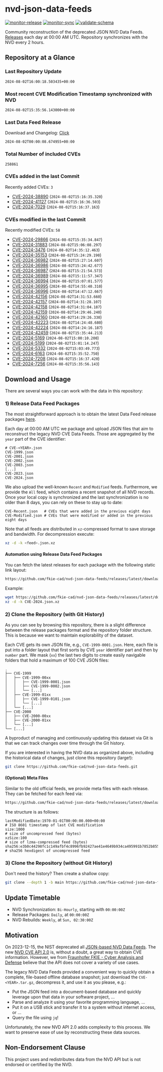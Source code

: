# nvd-json-data-feeds

[![monitor-release](https://github.com/fkie-cad/nvd-json-data-feeds/actions/workflows/monitor_release.yml/badge.svg)](https://github.com/fkie-cad/nvd-json-data-feeds/actions/workflows/monitor_release.yml)
[![monitor-sync](https://github.com/fkie-cad/nvd-json-data-feeds/actions/workflows/monitor_sync.yml/badge.svg)](https://github.com/fkie-cad/nvd-json-data-feeds/actions/workflows/monitor_sync.yml)
[![validate-schema](https://github.com/fkie-cad/nvd-json-data-feeds/actions/workflows/validate_schema.yml/badge.svg)](https://github.com/fkie-cad/nvd-json-data-feeds/actions/workflows/validate_schema.yml)

Community reconstruction of the deprecated JSON NVD Data Feeds.
[Releases](https://github.com/fkie-cad/nvd-json-data-feeds/releases/latest) each day at 00:00 AM UTC.
Repository synchronizes with the NVD every 2 hours.

## Repository at a Glance

### Last Repository Update

```plain
2024-08-02T16:00:18.503435+00:00
```

### Most recent CVE Modification Timestamp synchronized with NVD

```plain
2024-08-02T15:35:56.143000+00:00
```

### Last Data Feed Release

Download and Changelog: [Click](https://github.com/fkie-cad/nvd-json-data-feeds/releases/latest)

```plain
2024-08-02T00:00:08.674955+00:00
```

### Total Number of included CVEs

```plain
258861
```

### CVEs added in the last Commit

Recently added CVEs: `3`

- [CVE-2024-38890](CVE-2024/CVE-2024-388xx/CVE-2024-38890.json) (`2024-08-02T15:16:35.320`)
- [CVE-2024-41127](CVE-2024/CVE-2024-411xx/CVE-2024-41127.json) (`2024-08-02T15:16:36.503`)
- [CVE-2024-7029](CVE-2024/CVE-2024-70xx/CVE-2024-7029.json) (`2024-08-02T15:16:37.163`)


### CVEs modified in the last Commit

Recently modified CVEs: `58`

- [CVE-2024-29866](CVE-2024/CVE-2024-298xx/CVE-2024-29866.json) (`2024-08-02T15:35:34.847`)
- [CVE-2024-31883](CVE-2024/CVE-2024-318xx/CVE-2024-31883.json) (`2024-08-02T15:06:08.297`)
- [CVE-2024-3476](CVE-2024/CVE-2024-34xx/CVE-2024-3476.json) (`2024-08-02T14:35:12.463`)
- [CVE-2024-35153](CVE-2024/CVE-2024-351xx/CVE-2024-35153.json) (`2024-08-02T15:24:29.190`)
- [CVE-2024-36982](CVE-2024/CVE-2024-369xx/CVE-2024-36982.json) (`2024-08-02T15:27:14.607`)
- [CVE-2024-36986](CVE-2024/CVE-2024-369xx/CVE-2024-36986.json) (`2024-08-02T15:24:42.677`)
- [CVE-2024-36987](CVE-2024/CVE-2024-369xx/CVE-2024-36987.json) (`2024-08-02T15:21:54.573`)
- [CVE-2024-36989](CVE-2024/CVE-2024-369xx/CVE-2024-36989.json) (`2024-08-02T15:11:57.347`)
- [CVE-2024-36994](CVE-2024/CVE-2024-369xx/CVE-2024-36994.json) (`2024-08-02T15:07:01.577`)
- [CVE-2024-36995](CVE-2024/CVE-2024-369xx/CVE-2024-36995.json) (`2024-08-02T14:55:40.310`)
- [CVE-2024-36996](CVE-2024/CVE-2024-369xx/CVE-2024-36996.json) (`2024-08-02T14:47:12.667`)
- [CVE-2024-42156](CVE-2024/CVE-2024-421xx/CVE-2024-42156.json) (`2024-08-02T14:31:53.660`)
- [CVE-2024-42157](CVE-2024/CVE-2024-421xx/CVE-2024-42157.json) (`2024-08-02T14:31:28.107`)
- [CVE-2024-42158](CVE-2024/CVE-2024-421xx/CVE-2024-42158.json) (`2024-08-02T14:31:04.187`)
- [CVE-2024-42159](CVE-2024/CVE-2024-421xx/CVE-2024-42159.json) (`2024-08-02T14:29:46.240`)
- [CVE-2024-42160](CVE-2024/CVE-2024-421xx/CVE-2024-42160.json) (`2024-08-02T14:29:26.330`)
- [CVE-2024-42223](CVE-2024/CVE-2024-422xx/CVE-2024-42223.json) (`2024-08-02T14:24:48.680`)
- [CVE-2024-42224](CVE-2024/CVE-2024-422xx/CVE-2024-42224.json) (`2024-08-02T14:24:16.187`)
- [CVE-2024-42459](CVE-2024/CVE-2024-424xx/CVE-2024-42459.json) (`2024-08-02T15:35:44.213`)
- [CVE-2024-5169](CVE-2024/CVE-2024-51xx/CVE-2024-5169.json) (`2024-08-02T15:00:10.200`)
- [CVE-2024-5199](CVE-2024/CVE-2024-51xx/CVE-2024-5199.json) (`2024-08-02T15:01:14.247`)
- [CVE-2024-5332](CVE-2024/CVE-2024-53xx/CVE-2024-5332.json) (`2024-08-02T15:03:49.773`)
- [CVE-2024-6163](CVE-2024/CVE-2024-61xx/CVE-2024-6163.json) (`2024-08-02T15:35:52.750`)
- [CVE-2024-7208](CVE-2024/CVE-2024-72xx/CVE-2024-7208.json) (`2024-08-02T15:16:37.420`)
- [CVE-2024-7256](CVE-2024/CVE-2024-72xx/CVE-2024-7256.json) (`2024-08-02T15:35:56.143`)


## Download and Usage

There are several ways you can work with the data in this repository:

### 1) Release Data Feed Packages

The most straightforward approach is to obtain the latest Data Feed release packages [here](https://github.com/fkie-cad/nvd-json-data-feeds/releases/latest).

Each day at 00:00 AM UTC we package and upload JSON files that aim to reconstruct the legacy NVD CVE Data Feeds.
Those are aggregated by the `year` part of the CVE identifier:

```
# CVE-<YEAR>.json
CVE-1999.json
CVE-2001.json
CVE-2002.json
CVE-2003.json
[...]
CVE-2023.json
CVE-2024.json
```

We also upload the well-known `Recent` and `Modified` feeds.
Furthermore, we provide the `All` feed, which contains a recent snapshot of all NVD records.
Once your local copy is synchronized and the last synchronization is no older than 8 days, you can rely on these to stay up to date:

```plain
CVE-Recent.json   # CVEs that were added in the previous eight days
CVE-Modified.json # CVEs that were modified or added in the previous eight days
```

Note that all feeds are distributed in `xz`-compressed format to save storage and bandwidth.
For decompression execute:

```sh
xz -d -k <feed>.json.xz
```

#### Automation using Release Data Feed Packages

You can fetch the latest releases for each package with the following static link layout:

```sh
https://github.com/fkie-cad/nvd-json-data-feeds/releases/latest/download/CVE-<YEAR>.json.xz
```

Example:

```sh
wget https://github.com/fkie-cad/nvd-json-data-feeds/releases/latest/download/CVE-2024.json.xz
xz -d -k CVE-2024.json.xz
```

### 2) Clone the Repository (with Git History)

As you can see by browsing this repository, there is a slight difference between the release packages format and the repository folder structure.
This is because we want to maintain explorability of the dataset.

Each CVE gets its own JSON file, e.g., `CVE-1999-0001.json`.
Here, each file is put into a folder layout that first sorts by CVE `year` identifier part and then by `number` part.
We mask (`xx`) the last two digits to create easily navigable folders that hold a maximum of 100 CVE JSON files:

```plain
.
├── CVE-1999
│   ├── CVE-1999-00xx
│   │   ├── CVE-1999-0001.json
│   │   ├── CVE-1999-0002.json
│   │   └── [...]
│   ├── CVE-1999-01xx
│   │   ├── CVE-1999-0101.json
│   │   └── [...]
│   └── [...]
├── CVE-2000
│   ├── CVE-2000-00xx
│   ├── CVE-2000-01xx
│   └── [...]
└── [...]
```

A byproduct of managing and continuously updating this dataset via Git is that we can track changes over time through the Git history.

If you are interested in having the NVD data as organized above, including the historical data of changes, just clone this repository (large!):

```sh
git clone https://github.com/fkie-cad/nvd-json-data-feeds.git
```

#### (Optional) Meta Files

Similar to the old official feeds, we provide meta files with each release. They can be fetched for each feed via:

```sh
https://github.com/fkie-cad/nvd-json-data-feeds/releases/latest/download/CVE-<YEAR>.meta
```

The structure is as follows:

```plain
lastModifiedDate:1970-01-01T00:00:00.000+00:00                          # ISO 8601 timestamp of last CVE modification
size:1000                                                               # size of uncompressed feed (bytes)
xzSize:100                                                              # size of lzma-compressed feed (bytes)
sha256:e3b0c44298fc1c149afbf4c8996fb92427ae41e4649b934ca495991b7852b855 # sha256 hexdigest of uncompressed feed
```

### 3) Clone the Repository (without Git History)

Don't need the history? Then create a shallow copy:

```sh
git clone --depth 1 -b main https://github.com/fkie-cad/nvd-json-data-feeds.git
```


## Update Timetable

* NVD Synchronization: `Bi-Hourly`, starting with `00:00:00Z`
* Release Packages: `Daily`, at `00:00:00Z`
* NVD Rebuilds: `Weekly`, at `Sun, 02:30:00Z`


## Motivation

On 2023-12-15, the NIST deprecated all [JSON-based NVD Data Feeds](https://nvd.nist.gov/vuln/data-feeds#divRetirementBanner-1).
The new [NVD CVE API 2.0](https://nvd.nist.gov/developers/vulnerabilities) is, without a doubt, a great way to obtain CVE information.
However, we from [Fraunhofer FKIE - Cyber Analysis and Defense](https://www.fkie.fraunhofer.de/en/departments/cad.html) believe that the API does not cover a variety of use cases.

The legacy NVD Data Feeds provided a convenient way to quickly obtain a complete, file-based offline database snapshot; just download the `CVE-<YEAR>.tar.gz`, decompress it, and use it as you please, e.g.:

- Put the JSON feed into a document-based database and quickly leverage upon that data in your software project, ...
- Parse and analyze it using your favorite programming language, ...
- Put it on a USB stick and transfer it to a system without internet access, or ...
- Query the file using `jq`!

Unfortunately, the new NVD API 2.0 adds complexity to this process.
We want to preserve ease of use by reconstructing these data sources.

## Non-Endorsement Clause

This project uses and redistributes data from the NVD API but is not endorsed or certified by the NVD.